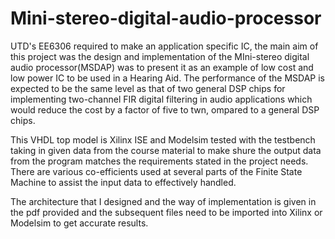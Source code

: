 # Mini-stereo-digital-audio-processor
 UTD's EE6306 required to make an application specific IC, the main aim of this project was the design and implementation of the MIni-stereo digital audio processor(MSDAP) was to present it as an example of low cost and low power IC to be used in a Hearing Aid. The performance of the MSDAP is expected to be the same level as that of two general DSP chips for implementing two-channel FIR digital filtering in audio applications which would reduce the cost by a factor of five to twn, ompared to a general DSP chips.
 
This VHDL top model is Xilinx ISE and Modelsim tested with the testbench taking in  given data from the course material to make shure the output data from the program matches the requirements stated in the project needs. 
There are various co-efficients used at several parts of the Finite State Machine to assist the input data to effectively handled.

The architecture that I designed and the way of implementation is given in the pdf provided and the subsequent files need to be imported into Xilinx or Modelsim to get accurate results. 
